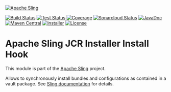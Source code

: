 [![Apache Sling](https://sling.apache.org/res/logos/sling.png)](https://sling.apache.org)

&#32;[![Build Status](https://ci-builds.apache.org/job/Sling/job/modules/job/sling-org-apache-sling-installer-provider-installhook/job/master/badge/icon)](https://ci-builds.apache.org/job/Sling/job/modules/job/sling-org-apache-sling-installer-provider-installhook/job/master/)&#32;[![Test Status](https://img.shields.io/jenkins/tests.svg?jobUrl=https://ci-builds.apache.org/job/Sling/job/modules/job/sling-org-apache-sling-installer-provider-installhook/job/master/)](https://ci-builds.apache.org/job/Sling/job/modules/job/sling-org-apache-sling-installer-provider-installhook/job/master/test/?width=800&height=600)&#32;[![Coverage](https://sonarcloud.io/api/project_badges/measure?project=apache_sling-org-apache-sling-installer-provider-installhook&metric=coverage)](https://sonarcloud.io/dashboard?id=apache_sling-org-apache-sling-installer-provider-installhook)&#32;[![Sonarcloud Status](https://sonarcloud.io/api/project_badges/measure?project=apache_sling-org-apache-sling-installer-provider-installhook&metric=alert_status)](https://sonarcloud.io/dashboard?id=apache_sling-org-apache-sling-installer-provider-installhook)&#32;[![JavaDoc](https://www.javadoc.io/badge/org.apache.sling/org.apache.sling.installer.provider.installhook.svg)](https://www.javadoc.io/doc/org.apache.sling/org-apache-sling-installer-provider-installhook)&#32;[![Maven Central](https://maven-badges.herokuapp.com/maven-central/org.apache.sling/org.apache.sling.installer.provider.installhook/badge.svg)](https://search.maven.org/#search%7Cga%7C1%7Cg%3A%22org.apache.sling%22%20a%3A%22org.apache.sling.installer.provider.installhook%22)&#32;[![installer](https://sling.apache.org/badges/group-installer.svg)](https://github.com/apache/sling-aggregator/blob/master/docs/group/installer.md) [![License](https://img.shields.io/badge/License-Apache%202.0-blue.svg)](https://www.apache.org/licenses/LICENSE-2.0)

# Apache Sling JCR Installer Install Hook

This module is part of the [Apache Sling](https://sling.apache.org) project.

Allows to synchronously install bundles and configurations as contained in a vault package. See [Sling documentation](https://sling.apache.org/documentation/bundles/installer-provider-installhook.html) for details.
